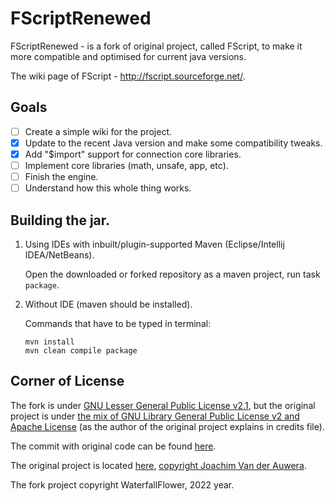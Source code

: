 # FScriptRenewed

FScriptRenewed - is a fork of original project, called FScript, to make it more compatible and optimised for current java versions.

The wiki page of FScript - http://fscript.sourceforge.net/.

## Goals
- [ ] Create a simple wiki for the project.
- [X] Update to the recent Java version and make some compatibility tweaks.
- [X] Add "$import" support for connection core libraries.
- [ ] Implement core libraries (math, unsafe, app, etc).
- [ ] Finish the engine.
- [ ] Understand how this whole thing works.

## Building the jar.
1. Using IDEs with inbuilt/plugin-supported Maven (Eclipse/Intellij IDEA/NetBeans).

   Open the downloaded or forked repository as a maven project, run task `package`.
3. Without IDE (maven should be installed).

   Commands that have to be typed in terminal:
   ```
   mvn install
   mvn clean compile package
   ```

## Corner of License
The fork is under [GNU Lesser General Public License v2.1](https://github.com/WaterfallFlower/FScriptRenewed/blob/main/LICENSE), but the original project is under [the mix of GNU Library General Public License v2 and Apache License](https://github.com/WaterfallFlower/FScriptRenewed/blob/main/COPYING_ORIGINAL) (as the author of the original project explains in credits file).

The commit with original code can be found [here](https://github.com/WaterfallFlower/FScriptRenewed/tree/0f145defddbdb2a5d08baf7dec5603bd3b9ffe93).

The original project is located [here](https://sourceforge.net/projects/fscript/), [copyright Joachim Van der Auwera](https://github.com/WaterfallFlower/FScriptRenewed/blob/main/CREDITS_ORIGINAL).

The fork project copyright WaterfallFlower, 2022 year.
